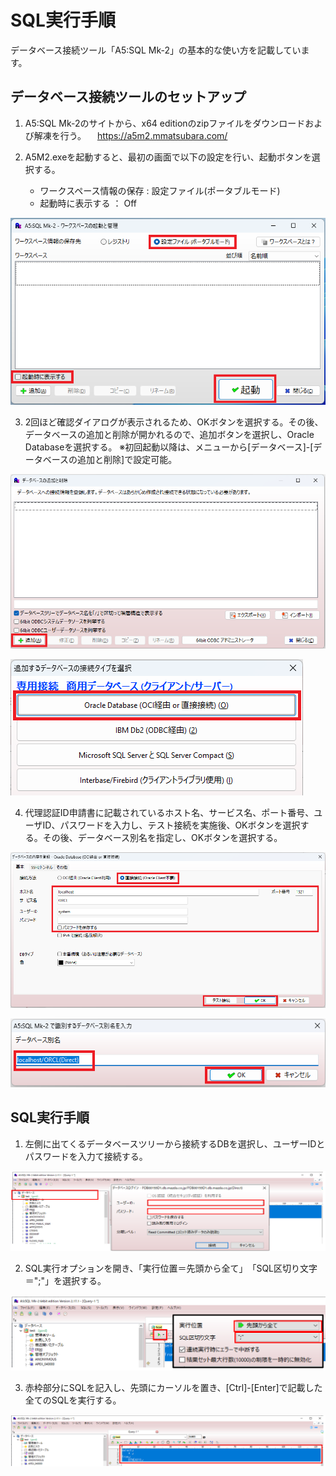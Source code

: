 # SQL実行手順

データベース接続ツール「A5:SQL Mk-2」の基本的な使い方を記載しています。

## データベース接続ツールのセットアップ

1. A5:SQL Mk-2のサイトから、x64 editionのzipファイルをダウンロードおよび解凍を行う。
　https://a5m2.mmatsubara.com/

2. A5M2.exeを起動すると、最初の画面で以下の設定を行い、起動ボタンを選択する。
   - ワークスペース情報の保存 : 設定ファイル(ポータブルモード)
   - 起動時に表示する ： Off

![alt text](https://github.com/atoji0/outsystem_dev/blob/main/wiki/image/SQL実行手順/image.png)

3. 2回ほど確認ダイアログが表示されるため、OKボタンを選択する。その後、データベースの追加と削除が開かれるので、追加ボタンを選択し、Oracle Databaseを選択する。
※初回起動以降は、メニューから[データベース]-[データベースの追加と削除]で設定可能。

![alt text](https://github.com/atoji0/outsystem_dev/blob/main/wiki/image/SQL実行手順/image-1.png)

![alt text](https://github.com/atoji0/outsystem_dev/blob/main/wiki/image/SQL実行手順/image-2.png)

4. 代理認証ID申請書に記載されているホスト名、サービス名、ポート番号、ユーザID、パスワードを入力し、テスト接続を実施後、OKボタンを選択する。その後、データベース別名を指定し、OKボタンを選択する。

![alt text](https://github.com/atoji0/outsystem_dev/blob/main/wiki/image/SQL実行手順/image-3.png)

![alt text](https://github.com/atoji0/outsystem_dev/blob/main/wiki/image/SQL実行手順/image-4.png)

## SQL実行手順

1. 左側に出てくるデータベースツリーから接続するDBを選択し、ユーザーIDとパスワードを入力て接続する。

![alt text](https://github.com/atoji0/outsystem_dev/blob/main/wiki/image/SQL実行手順/image-5.png)

2. SQL実行オプションを開き、「実行位置＝先頭から全て」　「SQL区切り文字＝";"」を選択する。

![alt text](https://github.com/atoji0/outsystem_dev/blob/main/wiki/image/SQL実行手順/image-6.png)

3. 赤枠部分にSQLを記入し、先頭にカーソルを置き、[Ctrl]-[Enter]で記載した全てのSQLを実行する。

![alt text](https://github.com/atoji0/outsystem_dev/blob/main/wiki/image/SQL実行手順/image-7.png)